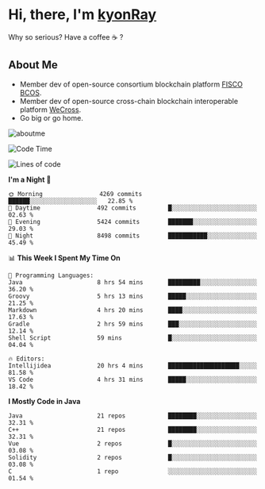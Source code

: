 # Hi, there, I'm [kyonRay](https://kyonRay.github.io)

Why so serious? Have a coffee ☕️ ?

## About Me

- Member dev of open-source consortium blockchain platform [FISCO BCOS](https://github.com/FISCO-BCOS).
- Member dev of open-source cross-chain blockchain interoperable platform [WeCross](https://github.com/WeBankBlockchain/WeCross).
- Go big or go home.

![aboutme](https://github-readme-stats.vercel.app/api?username=kyonRay&count_private=true&show_icons=true)

<!-- ![top-langs](https://github-readme-stats.vercel.app/api/top-langs/?username=kyonRay&layout=compact&hide=shell,html) -->

<!--START_SECTION:waka-->
![Code Time](http://img.shields.io/badge/Code%20Time-309%20hrs%2044%20mins-blue)

![Lines of code](https://img.shields.io/badge/From%20Hello%20World%20I%27ve%20Written-13.8%20million%20lines%20of%20code-blue)

**I'm a Night 🦉** 

```text
🌞 Morning                4269 commits        ██████░░░░░░░░░░░░░░░░░░░   22.85 % 
🌆 Daytime                492 commits         █░░░░░░░░░░░░░░░░░░░░░░░░   02.63 % 
🌃 Evening                5424 commits        ███████░░░░░░░░░░░░░░░░░░   29.03 % 
🌙 Night                  8498 commits        ███████████░░░░░░░░░░░░░░   45.49 % 
```


📊 **This Week I Spent My Time On** 

```text
💬 Programming Languages: 
Java                     8 hrs 54 mins       █████████░░░░░░░░░░░░░░░░   36.20 % 
Groovy                   5 hrs 13 mins       █████░░░░░░░░░░░░░░░░░░░░   21.25 % 
Markdown                 4 hrs 20 mins       ████░░░░░░░░░░░░░░░░░░░░░   17.63 % 
Gradle                   2 hrs 59 mins       ███░░░░░░░░░░░░░░░░░░░░░░   12.14 % 
Shell Script             59 mins             █░░░░░░░░░░░░░░░░░░░░░░░░   04.04 % 

🔥 Editors: 
Intellijidea             20 hrs 4 mins       ████████████████████░░░░░   81.58 % 
VS Code                  4 hrs 31 mins       █████░░░░░░░░░░░░░░░░░░░░   18.42 % 
```

**I Mostly Code in Java** 

```text
Java                     21 repos            ████████░░░░░░░░░░░░░░░░░   32.31 % 
C++                      21 repos            ████████░░░░░░░░░░░░░░░░░   32.31 % 
Vue                      2 repos             █░░░░░░░░░░░░░░░░░░░░░░░░   03.08 % 
Solidity                 2 repos             █░░░░░░░░░░░░░░░░░░░░░░░░   03.08 % 
C                        1 repo              ░░░░░░░░░░░░░░░░░░░░░░░░░   01.54 % 
```




<!--END_SECTION:waka-->
